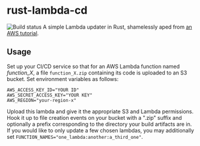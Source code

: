 # rust-lambda-cd
![Build status](https://travis-ci.org/oreganoli/rust-lambda-cd.svg?branch=master)
A simple Lambda updater in Rust, shamelessly aped from [an AWS tutorial](https://aws.amazon.com/blogs/compute/new-deployment-options-for-aws-lambda/).
## Usage
Set up your CI/CD service so that for an AWS Lambda function named *function_X*, a file `function_X.zip` containing its code is uploaded to an S3 bucket.
Set environment variables as follows:
```shell script
AWS_ACCESS_KEY_ID="YOUR ID"
AWS_SECRET_ACCESS_KEY="YOUR KEY"
AWS_REGION="your-region-x"
```
Upload this lambda and give it the appropriate S3 and Lambda permissions. Hook it up to file creation events on your bucket with a ".zip" suffix and optionally a prefix corresponding to the directory your build artifacts are in.
If you would like to only update a few chosen lambdas, you may additionally set `FUNCTION_NAMES="one_lambda:another:a_third_one"`.
